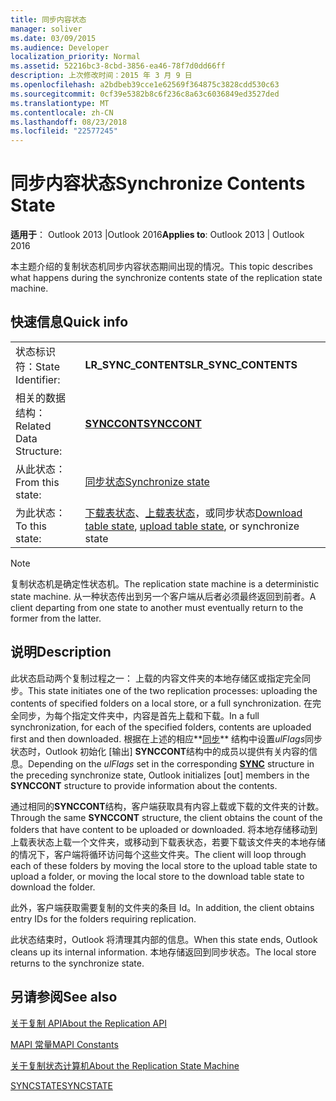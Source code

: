 ```yaml
---
title: 同步内容状态
manager: soliver
ms.date: 03/09/2015
ms.audience: Developer
localization_priority: Normal
ms.assetid: 52216bc3-8cbd-3856-ea46-78f7d0dd66ff
description: 上次修改时间：2015 年 3 月 9 日
ms.openlocfilehash: a2bdbeb39cce1e62569f364875c3828cdd530c63
ms.sourcegitcommit: 0cf39e5382b8c6f236c8a63c6036849ed3527ded
ms.translationtype: MT
ms.contentlocale: zh-CN
ms.lasthandoff: 08/23/2018
ms.locfileid: "22577245"
---
```

# <a name="synchronize-contents-state"></a><span data-ttu-id="db1b9-103">同步内容状态</span><span class="sxs-lookup"><span data-stu-id="db1b9-103">Synchronize Contents State</span></span>

  
  
<span data-ttu-id="db1b9-104">**适用于**： Outlook 2013 |Outlook 2016</span><span class="sxs-lookup"><span data-stu-id="db1b9-104">**Applies to**: Outlook 2013 | Outlook 2016</span></span> 
  
 <span data-ttu-id="db1b9-105">本主题介绍的复制状态机同步内容状态期间出现的情况。</span><span class="sxs-lookup"><span data-stu-id="db1b9-105">This topic describes what happens during the synchronize contents state of the replication state machine.</span></span> 
  
## <a name="quick-info"></a><span data-ttu-id="db1b9-106">快速信息</span><span class="sxs-lookup"><span data-stu-id="db1b9-106">Quick info</span></span>

|||
|:-----|:-----|
|<span data-ttu-id="db1b9-107">状态标识符：</span><span class="sxs-lookup"><span data-stu-id="db1b9-107">State Identifier:</span></span>  <br/> |<span data-ttu-id="db1b9-108">**LR_SYNC_CONTENTS**</span><span class="sxs-lookup"><span data-stu-id="db1b9-108">**LR_SYNC_CONTENTS**</span></span> <br/> |
|<span data-ttu-id="db1b9-109">相关的数据结构：</span><span class="sxs-lookup"><span data-stu-id="db1b9-109">Related Data Structure:</span></span>  <br/> |<span data-ttu-id="db1b9-110">**[SYNCCONT](synccont.md)**</span><span class="sxs-lookup"><span data-stu-id="db1b9-110">**[SYNCCONT](synccont.md)**</span></span> <br/> |
|<span data-ttu-id="db1b9-111">从此状态：</span><span class="sxs-lookup"><span data-stu-id="db1b9-111">From this state:</span></span>  <br/> |[<span data-ttu-id="db1b9-112">同步状态</span><span class="sxs-lookup"><span data-stu-id="db1b9-112">Synchronize state</span></span>](synchronize-state.md) <br/> |
|<span data-ttu-id="db1b9-113">为此状态：</span><span class="sxs-lookup"><span data-stu-id="db1b9-113">To this state:</span></span>  <br/> |<span data-ttu-id="db1b9-114">[下载表状态](download-table-state.md)、[上载表状态](upload-table-state.md)，或同步状态</span><span class="sxs-lookup"><span data-stu-id="db1b9-114">[Download table state](download-table-state.md), [upload table state](upload-table-state.md), or synchronize state</span></span>  <br/> |
   
> [!NOTE]
> <span data-ttu-id="db1b9-115">复制状态机是确定性状态机。</span><span class="sxs-lookup"><span data-stu-id="db1b9-115">The replication state machine is a deterministic state machine.</span></span> <span data-ttu-id="db1b9-116">从一种状态传出到另一个客户端从后者必须最终返回到前者。</span><span class="sxs-lookup"><span data-stu-id="db1b9-116">A client departing from one state to another must eventually return to the former from the latter.</span></span> 
  
## <a name="description"></a><span data-ttu-id="db1b9-117">说明</span><span class="sxs-lookup"><span data-stu-id="db1b9-117">Description</span></span>

<span data-ttu-id="db1b9-118">此状态启动两个复制过程之一： 上载的内容文件夹的本地存储区或指定完全同步。</span><span class="sxs-lookup"><span data-stu-id="db1b9-118">This state initiates one of the two replication processes: uploading the contents of specified folders on a local store, or a full synchronization.</span></span> <span data-ttu-id="db1b9-119">在完全同步，为每个指定文件夹中，内容是首先上载和下载。</span><span class="sxs-lookup"><span data-stu-id="db1b9-119">In a full synchronization, for each of the specified folders, contents are uploaded first and then downloaded.</span></span> <span data-ttu-id="db1b9-120">根据在上述的相应**[同步](sync.md)** 结构中设置*ulFlags*同步状态时，Outlook 初始化 [输出] **SYNCCONT**结构中的成员以提供有关内容的信息。</span><span class="sxs-lookup"><span data-stu-id="db1b9-120">Depending on the  *ulFlags*  set in the corresponding **[SYNC](sync.md)** structure in the preceding synchronize state, Outlook initializes [out] members in the **SYNCCONT** structure to provide information about the contents.</span></span> 
  
<span data-ttu-id="db1b9-121">通过相同的**SYNCCONT**结构，客户端获取具有内容上载或下载的文件夹的计数。</span><span class="sxs-lookup"><span data-stu-id="db1b9-121">Through the same **SYNCCONT** structure, the client obtains the count of the folders that have content to be uploaded or downloaded.</span></span> <span data-ttu-id="db1b9-122">将本地存储移动到上载表状态上载一个文件夹，或移动到下载表状态，若要下载该文件夹的本地存储的情况下，客户端将循环访问每个这些文件夹。</span><span class="sxs-lookup"><span data-stu-id="db1b9-122">The client will loop through each of these folders by moving the local store to the upload table state to upload a folder, or moving the local store to the download table state to download the folder.</span></span> 
  
<span data-ttu-id="db1b9-123">此外，客户端获取需要复制的文件夹的条目 Id。</span><span class="sxs-lookup"><span data-stu-id="db1b9-123">In addition, the client obtains entry IDs for the folders requiring replication.</span></span>
  
<span data-ttu-id="db1b9-124">此状态结束时，Outlook 将清理其内部的信息。</span><span class="sxs-lookup"><span data-stu-id="db1b9-124">When this state ends, Outlook cleans up its internal information.</span></span> <span data-ttu-id="db1b9-125">本地存储返回到同步状态。</span><span class="sxs-lookup"><span data-stu-id="db1b9-125">The local store returns to the synchronize state.</span></span>
  
## <a name="see-also"></a><span data-ttu-id="db1b9-126">另请参阅</span><span class="sxs-lookup"><span data-stu-id="db1b9-126">See also</span></span>



[<span data-ttu-id="db1b9-127">关于复制 API</span><span class="sxs-lookup"><span data-stu-id="db1b9-127">About the Replication API</span></span>](about-the-replication-api.md)
  
[<span data-ttu-id="db1b9-128">MAPI 常量</span><span class="sxs-lookup"><span data-stu-id="db1b9-128">MAPI Constants</span></span>](mapi-constants.md)
  
[<span data-ttu-id="db1b9-129">关于复制状态计算机</span><span class="sxs-lookup"><span data-stu-id="db1b9-129">About the Replication State Machine</span></span>](about-the-replication-state-machine.md)
  
[<span data-ttu-id="db1b9-130">SYNCSTATE</span><span class="sxs-lookup"><span data-stu-id="db1b9-130">SYNCSTATE</span></span>](syncstate.md)

